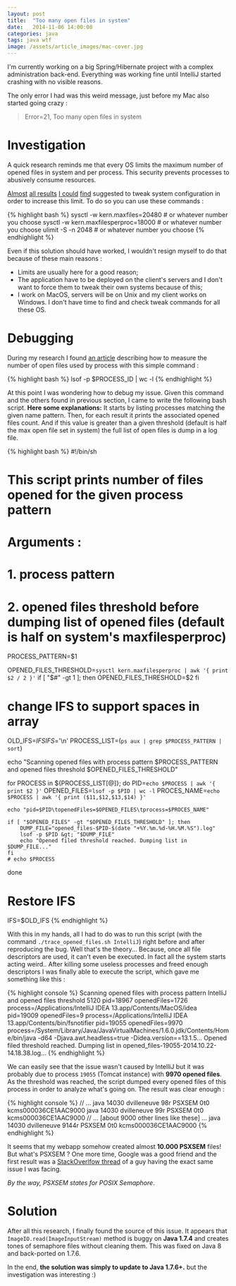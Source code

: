 ```yaml
---
layout: post
title:  "Too many open files in system"
date:   2014-11-06 14:00:00
categories: java
tags: java wtf
image: /assets/article_images/mac-cover.jpg
---
```

I'm currently working on a big Spring/Hibernate project with a complex administration back-end.
Everything was working fine until IntelliJ started crashing with no visible reasons.

<!--more-->

The only error I had was this weird message, just before my Mac also started going crazy :

> Error=21, Too many open files in system

# Investigation

A quick research reminds me that every OS limits the maximum number of opened files in system and per process. This security prevents processes to abusively consume resources.

[Almost](https://rtcamp.com/tutorials/linux/increase-open-files-limit/) [all results](https://stackoverflow.com/questions/20901518/ubuntu-too-many-open-files) [I could](https://stackoverflow.com/questions/26325851/intellij-too-many-files-open-error) [find](https://superuser.com/questions/433746/is-there-a-fix-for-the-too-many-open-files-in-system-error-on-os-x-10-7-1) suggested to tweak system configuration in order to increase this limit. To do so you can use these commands :

{% highlight bash %}
sysctl -w kern.maxfiles=20480 			# or whatever number you choose
sysctl -w kern.maxfilesperproc=18000 	# or whatever number you choose
ulimit -S -n 2048 						# or whatever number you choose
{% endhighlight %}

Even if this solution should have worked, I wouldn't resign myself to do that because of these main reasons :

* Limits are usually here for a good reason;
* The application have to be deployed on the client's servers and I don't want to force them to tweak their own systems because of this;
* I work on MacOS, servers will be on Unix and my client works on Windows. I don't have time to find and check tweak commands for all these OS.

# Debugging

During my research I found [an article](http://qupera.blogspot.fr/2012/07/solving-too-many-open-files-under-linux.html) describing how to measure the number of open files used by process with this simple command :

{% highlight bash %}
lsof -p $PROCESS_ID | wc -l
{% endhighlight %}

At this point I was wondering how to debug my issue.
Given this command and the others found in previous section, I came to write the following bash script.
**Here some explanations:** It starts by listing processes matching the given name pattern. Then, for each result it prints the associated opened files count. And if this value is greater than a given threshold (default is half the max open file set in system) the full list of open files is dump in a log file.

{% highlight bash %}
#!/bin/sh

# This script prints number of files opened for the given process pattern
# Arguments :
#	1. process pattern
#	2. opened files threshold before dumping list of opened files (default is half on system's maxfilesperproc)

PROCESS_PATTERN=$1

OPENED_FILES_THRESHOLD=`sysctl kern.maxfilesperproc | awk '{ print $2 / 2 }'`
if [ "$#" -gt 1 ]; then
	OPENED_FILES_THRESHOLD=$2
fi

# change IFS to support spaces in array
OLD_IFS=$IFS
IFS=$'\n'
PROCESS_LIST=(`ps aux | grep $PROCESS_PATTERN | sort`)

echo "Scanning opened files with process pattern $PROCESS_PATTERN and opened files threshold $OPENED_FILES_THRESHOLD"

for PROCESS in ${PROCESS_LIST[@]}; do
	PID=`echo $PROCESS | awk '{ print $2 }'`
	OPENED_FILES=`lsof -p $PID | wc -l`
	PROCES_NAME=`echo $PROCESS | awk '{ print ($11,$12,$13,$14) }'`

	echo "pid=$PID\topenedFiles=$OPENED_FILES\tprocess=$PROCES_NAME"

	if [ "$OPENED_FILES" -gt "$OPENED_FILES_THRESHOLD" ]; then
		DUMP_FILE="opened_files-$PID-$(date "+%Y.%m.%d-%H.%M.%S").log"
		lsof -p $PID &gt; "$DUMP_FILE"
		echo "Opened filed threshold reached. Dumping list in $DUMP_FILE..."
	fi
	# echo $PROCESS
done

# Restore IFS
IFS=$OLD_IFS
{% endhighlight %}

With this in my hands, all I had to do was to run this script (with the command `./trace_opened_files.sh IntelliJ`) right before and after reproducing the bug.
Well that's the theory... Because, once all file descriptors are used, it can't even be executed. In fact all the system starts acting weird..
After killing some useless processes and freed enough descriptors I was finally able to execute the script, which gave me something like this :

{% highlight console %}
Scanning opened files with process pattern IntelliJ and opened files threshold 5120
pid=18967	openedFiles=1726	process=/Applications/IntelliJ IDEA 13.app/Contents/MacOS/idea
pid=19009	openedFiles=9    	process=/Applications/IntelliJ IDEA 13.app/Contents/bin/fsnotifier
pid=19055	openedFiles=9970	process=/System/Library/Java/JavaVirtualMachines/1.6.0.jdk/Contents/Home/bin/java -d64 -Djava.awt.headless=true -Didea.version==13.1.5...
Opened filed threshold reached. Dumping list in opened_files-19055-2014.10.22-14.18.38.log...
{% endhighlight %}

We can easily see that the issue wasn't caused by IntelliJ but it was probably due to process `19055` (Tomcat instance) with **9970 opened files**. As the threshold was reached, the script dumped every opened files of this process in order to analyze what's going on. The result was clear enough :

{% highlight console %}
// ...
java    14030 dvilleneuve   98r  PSXSEM     0t0    kcms000036CE1AAC9000
java    14030 dvilleneuve   99r  PSXSEM     0t0    kcms000036CE1AAC9000
// ...  [about 9000 other lines like these] ...
java    14030 dvilleneuve 9144r  PSXSEM     0t0    kcms000036CE1AAC9000
{% endhighlight %}

It seems that my webapp somehow created almost **10.000 PSXSEM** files!
But what's PSXSEM ? One more time, Google was a good friend and the first result was a [StackOverlfow thread](http://stackoverflow.com/a/16677752/815737) of a guy having the exact same issue I was facing.

*By the way, PSXSEM states for POSIX Semaphore*.

# Solution

After all this research, I finally found the source of this issue.
It appears that `ImageIO.read(ImageInputStream)`  method is buggy on **Java 1.7.4** and creates tones of semaphore files without cleaning them. This was fixed on Java 8 and back-ported on 1.7.6.

In the end, **the solution was simply to update to Java 1.7.6+.** but the investigation was interesting :)